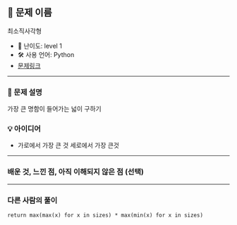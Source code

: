 ## 📘 문제 이름

최소직사각형

- 🧩 난이도: level 1
- 🛠 사용 언어: Python
- [문제링크](https://school.programmers.co.kr/learn/courses/30/lessons/86491?language=python3#)

---

### 🧠 문제 설명

가장 큰 명함이 들어가는 넓이 구하기

### 💡 아이디어

- 가로에서 가장 큰 것 세로에서 가장 큰것

---

### 배운 것, 느낀 점, 아직 이해되지 않은 점 (선택)

---

### 다른 사람의 풀이

`return max(max(x) for x in sizes) * max(min(x) for x in sizes)`
